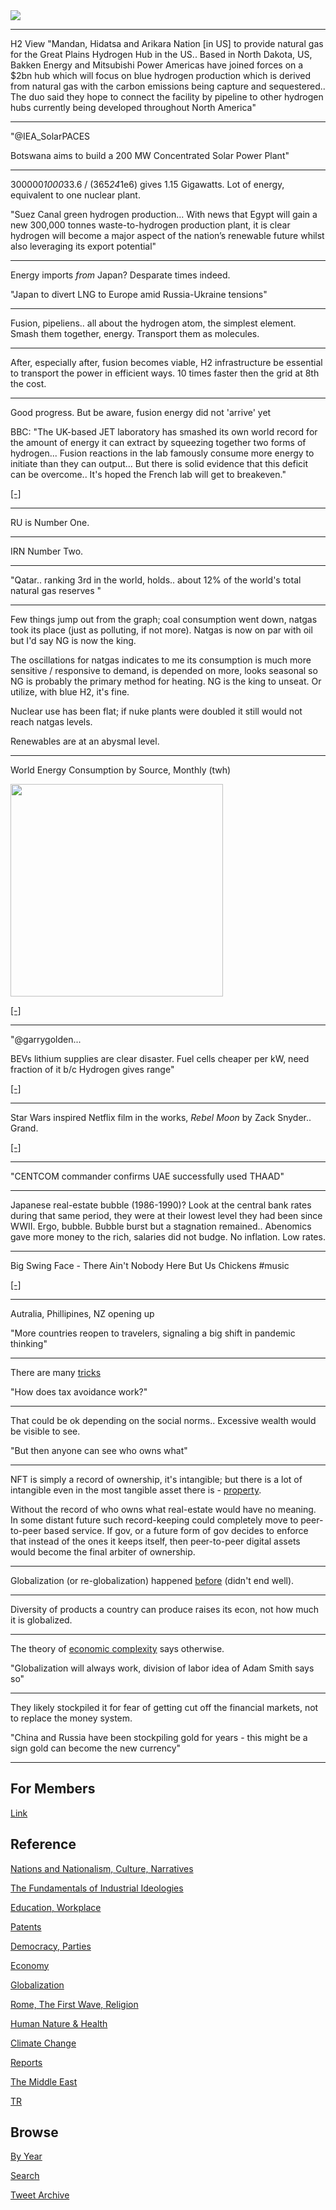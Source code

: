 <img src="https://drive.google.com/uc?export=view&id=1B2wf9R7AMH1d7Vw6e2mucLbIQ5NSjir7"/>

---

H2 View "Mandan, Hidatsa and Arikara Nation [in US] to provide natural
gas for the Great Plains Hydrogen Hub in the US.. Based in North
Dakota, US, Bakken Energy and Mitsubishi Power Americas have joined
forces on a $2bn hub which will focus on blue hydrogen production
which is derived from natural gas with the carbon emissions being
capture and sequestered.. The duo said they hope to connect the
facility by pipeline to other hydrogen hubs currently being developed
throughout North America"

---

"@IEA_SolarPACES

Botswana aims to build a 200 MW Concentrated Solar Power Plant"

---

300000*1000*33.6 / (365*24*1e6) gives 1.15 Gigawatts. Lot of energy,
equivalent to one nuclear plant.

"Suez Canal green hydrogen production... With news that Egypt will
gain a new 300,000 tonnes waste-to-hydrogen production plant, it is
clear hydrogen will become a major aspect of the nation’s renewable
future whilst also leveraging its export potential"

---

Energy imports *from* Japan? Desparate times indeed.

"Japan to divert LNG to Europe amid Russia-Ukraine tensions"

---

Fusion, pipeliens.. all about the hydrogen atom, the simplest
element. Smash them together, energy. Transport them as molecules.

---

After, especially after, fusion becomes viable, H2 infrastructure be
essential to transport the power in efficient ways. 10 times faster
then the grid at 8th the cost.

---

Good progress. But be aware, fusion energy did not 'arrive' yet

BBC: "The UK-based JET laboratory has smashed its own world record for
the amount of energy it can extract by squeezing together two forms of
hydrogen...  Fusion reactions in the lab famously consume more energy
to initiate than they can output... But there is solid evidence that
this deficit can be overcome.. It's hoped the French lab will get to
breakeven."

[[-]](https://www.bbc.co.uk/news/science-environment-60312633)

---

RU is Number One.

---

IRN Number Two.

---

"Qatar.. ranking 3rd in the world, holds.. about 12% of the world's total natural gas reserves "

---

Few things jump out from the graph; coal consumption went down, natgas
took its place (just as polluting, if not more). Natgas is now on par
with oil but I'd say NG is now the king.

The oscillations for natgas indicates to me its consumption is much
more sensitive / responsive to demand, is depended on more, looks
seasonal so NG is probably the primary method for heating. NG is the
king to unseat. Or utilize, with blue H2, it's fine.

Nuclear use has been flat; if nuke plants were doubled it still
would not reach natgas levels.

Renewables are at an abysmal level. 

---

World Energy Consumption by Source, Monthly (twh)

<img width="340" src="https://pbs.twimg.com/media/FLQGtjrWUAIvLbw?format=png&name=small"/>

[[-]](2019/05/stats.md#engconsumption)

---

"@garrygolden...

BEVs lithium supplies are clear disaster. Fuel cells cheaper per
kW, need fraction of it b/c Hydrogen gives range"

[[-]](https://twitter.com/garrygolden/status/1491766941106724865)

---

Star Wars inspired Netflix film in the works, *Rebel Moon* by Zack
Snyder.. Grand.

[[-]](https://twitter.com/Variety/status/1491520292673388552)

---

"CENTCOM commander confirms UAE successfully used THAAD"

---

Japanese real-estate bubble (1986-1990)? Look at the central bank
rates during that same period, they were at their lowest level they
had been since WWII. Ergo, bubble. Bubble burst but a stagnation
remained.. Abenomics gave more money to the rich, salaries did not
budge. No inflation. Low rates.

---

Big Swing Face - There Ain't Nobody Here But Us Chickens \#music

[[-]](https://youtu.be/6QIiNhfnB4c)

---

Autralia, Phillipines, NZ opening up

"More countries reopen to travelers, signaling a big shift in pandemic
thinking"

---

There are many [tricks](2017/10/tax-avoidence-tricks.md)

"How does tax avoidance work?"

---

That could be ok depending on the social norms.. Excessive wealth
would be visible to see.

"But then anyone can see who owns what"

---

NFT is simply a record of ownership, it's intangible; but there is a
lot of intangible even in the most tangible asset there is -
[property](2008/03/revolutionary-wealth-toffler.md#intangible).

Without the record of who owns what real-estate would have no meaning.
In some distant future such record-keeping could completely move to
peer-to-peer based service. If gov, or a future form of gov
decides to enforce that instead of the ones it keeps itself, then
peer-to-peer digital assets would become the final arbiter of
ownership.

---

Globalization (or re-globalization) happened [before](2008/03/revolutionary-wealth-toffler.md#globalization)
(didn't end well).

---

Diversity of products a country can produce raises its econ, not how much it is globalized.

---

The theory of [economic complexity](2017/08/economic-complexity-hidalgo.md#global)
says otherwise.

"Globalization will always work, division of labor idea of Adam Smith says so"

---

They likely stockpiled it for fear of getting cut off the financial
markets, not to replace the money system.

"China and Russia have been stockpiling gold for years - this might be
a sign gold can become the new currency"

---

## For Members

[Link](https://thirdwave-members.herokuapp.com)

## Reference

[Nations and Nationalism, Culture, Narratives](/2013/02/nations-and-nationalism.md)

[The Fundamentals of Industrial Ideologies](/2011/04/fundamentals-of-industrial-ideologies.md)

[Education, Workplace](2017/09/education-workplace.md)

[Patents](/2018/09/patents.md)

[Democracy, Parties](/2016/11/democracy.md)

[Economy](/2018/05/economy.md)

[Globalization](/2018/09/globalization.md)

[Rome, The First Wave, Religion](/2017/12/rome.md)

[Human Nature & Health](/2020/07/human-nature.md)

[Climate Change](/2018/12/climate.md)

[Reports](/2019/05/reports.md)

[The Middle East](/2019/07/middleeast.md)

[TR](../tr)

## Browse

[By Year](years.md)

[Search](search.html)

[Tweet Archive](/tweets/README.md)


